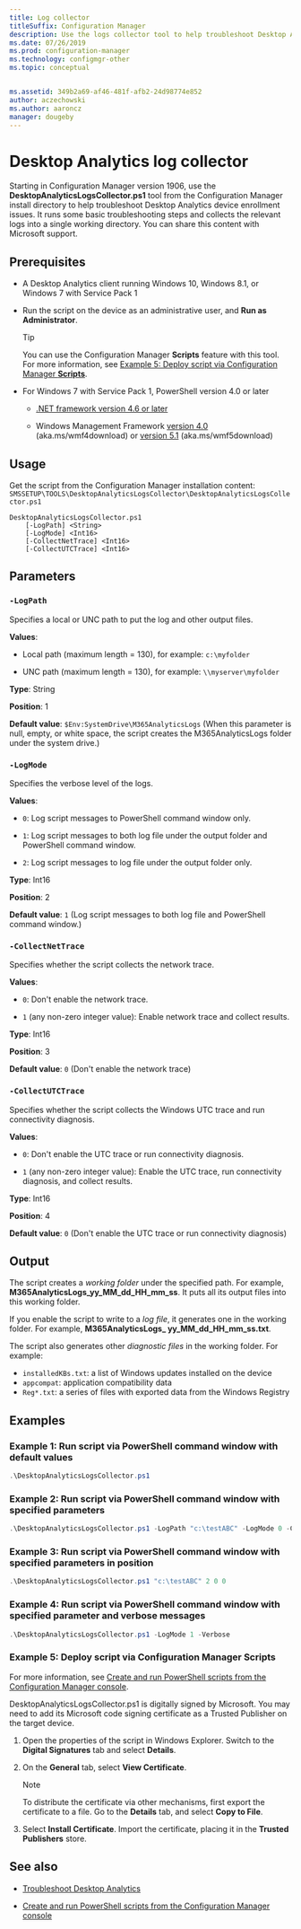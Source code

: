 ```yaml
---
title: Log collector
titleSuffix: Configuration Manager
description: Use the logs collector tool to help troubleshoot Desktop Analytics
ms.date: 07/26/2019
ms.prod: configuration-manager
ms.technology: configmgr-other
ms.topic: conceptual


ms.assetid: 349b2a69-af46-481f-afb2-24d98774e852
author: aczechowski
ms.author: aaroncz
manager: dougeby
---
```


# Desktop Analytics log collector

Starting in Configuration Manager version 1906, use the **DesktopAnalyticsLogsCollector.ps1** tool from the Configuration Manager install directory to help troubleshoot Desktop Analytics device enrollment issues. It runs some basic troubleshooting steps and collects the relevant logs into a single working directory. You can share this content with Microsoft support.


## Prerequisites

- A Desktop Analytics client running Windows 10, Windows 8.1, or Windows 7 with Service Pack 1

- Run the script on the device as an administrative user, and **Run as Administrator**.

    > [!Tip]
    > You can use the Configuration Manager **Scripts** feature with this tool. For more information, see [Example 5: Deploy script via Configuration Manager **Scripts**](#bkmk_ex5).

- For Windows 7 with Service Pack 1, PowerShell version 4.0 or later
    - [.NET framework version 4.6 or later](https://dotnet.microsoft.com/download/dotnet-framework)

    - Windows Management Framework [version 4.0](https://support.microsoft.com/help/2819745) (aka.ms/wmf4download) or [version 5.1](https://www.microsoft.com/download/details.aspx?id=54616) (aka.ms/wmf5download)

## Usage

Get the script from the Configuration Manager installation content: `SMSSETUP\TOOLS\DesktopAnalyticsLogsCollector\DesktopAnalyticsLogsCollector.ps1`

``` Syntax
DesktopAnalyticsLogsCollector.ps1
    [-LogPath] <String>
    [-LogMode] <Int16>
    [-CollectNetTrace] <Int16>
    [-CollectUTCTrace] <Int16>
```

## Parameters

### `-LogPath`

Specifies a local or UNC path to put the log and other output files.

**Values**:

- Local path (maximum length = 130), for example: `c:\myfolder`

- UNC path (maximum length = 130), for example: `\\myserver\myfolder`

**Type**: String

**Position**: 1

**Default value**: `$Env:SystemDrive\M365AnalyticsLogs` (When this parameter is null, empty, or white space, the script creates the M365AnalyticsLogs folder under the system drive.)

### `-LogMode`

Specifies the verbose level of the logs.

**Values**:

- `0`: Log script messages to PowerShell command window only.

- `1`: Log script messages to both log file under the output folder and PowerShell command window.

- `2`: Log script messages to log file under the output folder only.

**Type**: Int16

**Position**: 2

**Default value**: `1` (Log script messages to both log file and PowerShell command window.)

### `-CollectNetTrace`

Specifies whether the script collects the network trace.

**Values**:

- `0`: Don't enable the network trace.

- `1` (any non-zero integer value): Enable network trace and collect results.

**Type**: Int16

**Position**: 3

**Default value**: `0` (Don't enable the network trace)

### `-CollectUTCTrace`

Specifies whether the script collects the Windows UTC trace and run connectivity diagnosis.

**Values**:

- `0`: Don't enable the UTC trace or run connectivity diagnosis.

- `1` (any non-zero integer value): Enable the UTC trace, run connectivity diagnosis, and collect results.

**Type**: Int16

**Position**: 4

**Default value**: `0` (Don't enable the UTC trace or run connectivity diagnosis)


## Output

The script creates a *working folder* under the specified path. For example, **M365AnalyticsLogs_yy_MM_dd_HH_mm_ss**. It puts all its output files into this working folder.

If you enable the script to write to a *log file*, it generates one in the working folder. For example, **M365AnalyticsLogs_ yy_MM_dd_HH_mm_ss.txt**.

The script also generates other *diagnostic files* in the working folder. For example:

- `installedKBs.txt`: a list of Windows updates installed on the device
- `appcompat`: application compatibility data
- `Reg*.txt`: a series of files with exported data from the Windows Registry


## Examples

### <a name="bkmk_ex1"></a> Example 1: Run script via PowerShell command window with default values

```PowerShell
.\DesktopAnalyticsLogsCollector.ps1
```

### <a name="bkmk_ex2"></a> Example 2: Run script via PowerShell command window with specified parameters

```PowerShell
.\DesktopAnalyticsLogsCollector.ps1 -LogPath "c:\testABC" -LogMode 0 -CollectNetTrace 0 -CollectUTCTrace 0
```

### <a name="bkmk_ex3"></a> Example 3: Run script via PowerShell command window with specified parameters in position

```PowerShell
.\DesktopAnalyticsLogsCollector.ps1 "c:\testABC" 2 0 0
```

### <a name="bkmk_ex4"></a> Example 4: Run script via PowerShell command window with specified parameter and verbose messages

```PowerShell
.\DesktopAnalyticsLogsCollector.ps1 -LogMode 1 -Verbose
```

### <a name="bkmk_ex5"></a> Example 5: Deploy script via Configuration Manager **Scripts**

For more information, see [Create and run PowerShell scripts from the Configuration Manager console](/sccm/apps/deploy-use/create-deploy-scripts).

DesktopAnalyticsLogsCollector.ps1 is digitally signed by Microsoft. You may need to add its Microsoft code signing certificate as a Trusted Publisher on the target device.

1. Open the properties of the script in Windows Explorer. Switch to the **Digital Signatures** tab and select **Details**.

2. On the **General** tab, select **View Certificate**.

    > [!Note]
    > To distribute the certificate via other mechanisms, first export the certificate to a file. Go to the **Details** tab, and select **Copy to File**.

3. Select **Install Certificate**. Import the certificate, placing it in the **Trusted Publishers** store.


## See also

- [Troubleshoot Desktop Analytics](/sccm/desktop-analytics/troubleshooting)

- [Create and run PowerShell scripts from the Configuration Manager console](/sccm/apps/deploy-use/create-deploy-scripts)
